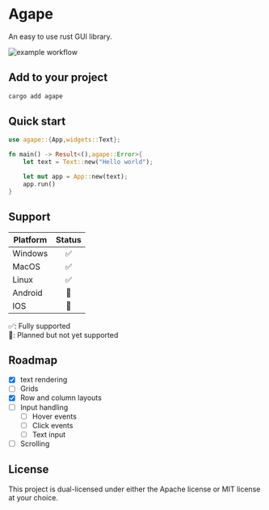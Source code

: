 # Agape
An easy to use rust GUI library.

![example workflow](https://github.com/snubwoody/agape/actions/workflows/rust.yml/badge.svg?branch=main)

## Add to your project
```bash
cargo add agape
```

## Quick start

```rust
use agape::{App,widgets::Text};

fn main() -> Result<(),agape::Error>{
	let text = Text::new("Hello world");

	let mut app = App::new(text);
	app.run()
}
```


## Support

|Platform|Status|
|--|:-:|
|Windows|  ✅ |
|MacOS|  ✅|
|Linux|  ✅ |
|Android|  🚧 |
|IOS|  🚧 |

✅: Fully supported  
🚧: Planned but not yet supported  

## Roadmap
- [x] text rendering
- [ ] Grids
- [x] Row and column layouts
- [ ] Input handling
  - [ ] Hover events
  - [ ] Click events
  - [ ] Text input
- [ ] Scrolling

## License
This project is dual-licensed under either the Apache license or MIT license at your choice.

